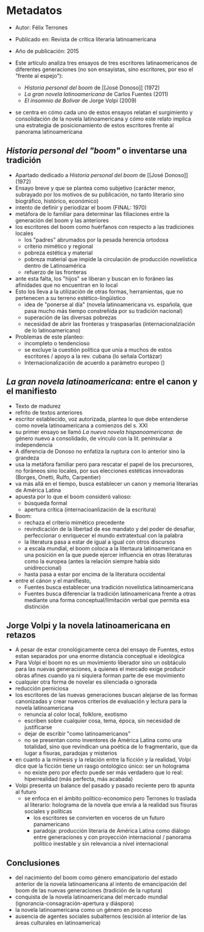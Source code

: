 # Metadatos
- Autor: Félix Terrones
- Publicado en: Revista de crítica literaria latinoamericana 
- Año de publicación: 2015

- Este artículo analiza tres ensayos de tres escritores latinaomericanos de diferentes generaciones (no son ensayistas, sino escritores, por eso el "frente al espejo"):
	- *Historia personal del boom* de [[José Donoso]] (1972)
	- *La gran novela latinoamericana* de Carlos Fuentes (2011)
	- *El insomnio de Bolívar* de Jorge Volpi (2009)
- se centra en cómo cada uno de estos ensayos relatan el surgimiento y consolidación de la novela latinoamericana y cómo este relato implica una estrategia de posicionamiento de estos escritores frente al panorama latinoamericana

## *Historia personal del "boom"* o inventarse una tradición 
- Apartado dedicado a *Historia personal del boom* de [[José Donoso]] (1972)
- Ensayo breve y que se plantea como subjetivo (carácter menor, subrayado por los motivos de su publicación, no tanto literario sino biográfico, histórico, económico)
- intento de definir y periodizar el boom (FINAL: 1970)
- metáfora de lo familiar para determinar las filiaciones entre la generación del boom y las anteriores
- los escritores del boom como huérfanos con respecto a las tradiciones locales
	- los "padres" abrumados por la pesada herencia ortodoxa 
	- criterio mimético y regional
	- pobreza estética y material
	- pobreza material que impide la circulación de producción novelística dentro de Latinoamérica
	- refuerzo de las fronteras
- ante esta falta, los "hijos" se liberan y buscan en lo foráneo las afinidades que no encuentran en lo local
- Esto los lleva a la utilización de otras formas, herramientas, que no pertenecen a su terreno estético-lingüístico
	-	idea de "ponerse al día" (novela latinoamericana vs. española, que pasa mucho más tiempo constreñida por su tradición nacional)
	-	superación de las diversas pobrezas
	-	necesidad de abrir las fronteras y traspasarlas (internacionalziación de lo latinoamericano)
- Problemas de este planteo:
	- incompleto o tendencioso
	- se excluye la cuestión política que unía a muchos de estos escritores / apoyo a la rev. cubana (lo señala Cortázar) 
	- Internacionalización de acuerdo a parámetro europeo ()

## *La gran novela latinoamericana*:  entre el canon y el manifiesto

- Texto de madurez
- refrito de textos anteriores
- escritor establecido, voz autorizada, plantea lo que debe entenderse como novela latinoamericana a comienzos del s. XXI
- su primer ensayo se llamó *La nueva novela hispanoamericana*: de género nuevo a consolidado, de vínculo con la lit. peninsular a independencia 
- A diferencia de Donoso no enfatiza la ruptura con lo anterior sino la grandeza
- usa la metáfora familiar pero para rescatar el papel de los precursores, no foráneos sino locales, por sus elecciones estéticas innovadoras (Borges, Onetti, Rulfo, Carpentier)
- va más allá en el tiempo, busca establecer un canon y memoria literarias de América Latina
- apuesta por lo que el boom consideró valioso:
	- búsqueda formal
	- apertura crítica (internacioanlización de la escritura)
- Boom:
	- rechaza el criterio mimético precedente
	- revindicación de la libertad de ese mandato y del poder de desafiar, perfeccionar o enriquecer el mundo extratextual con la palabra
	- la literatura pasa a estar de igual a igual con otros discursos
	- a escala mundial, el boom coloca a la litertaura latinoamericana en una posición en la que puede ejercer influencia en otras literaturas como la europea (antes la relación siempre había sido unidireccional)
	- hasta pasa a estar por encima de la literatura occidental
- entre el cánon y el manifiesto, 
	- Fuentes busca establecer una tradición novelística latinoamericana
	- Fuentes busca diferenciar la tradición latinoamericana frente a otras mediante una forma conceptual/limitación verbal que permita esa distinción

## Jorge Volpi y la novela latinoamericana en retazos

- A pesar de estar cronológicamente cerca del ensayo de Fuentes, estos estan separados por una enorme distancia conceptual e ideológica
- Para Volpi el boom no es un movimiento liberador sino un osbtáculo para las nuevas generaciones, a quienes el mercado exige producir obras afines cuando ya ni siquiera forman parte de ese movimiento
- cualquier otra forma de novelar es silenciada o ignorada
- reducción perniciosa
- los escritores de las nuevas generaciones buscan alejarse de las formas canonizadas y crear nuevos criterios de evaluación y lectura para la novela latinoamericana
	- renuncia al color local, folklore, exotismo
	- escriben sobre cualquier cosa, tema, época, sin necesidad de justificarse
	- dejar de escribir "como latinoamericanos"
	- no se presentan como inventores de América Latina como una totalidad, sino que revindican una poética de lo fragmentario, que da lugar a fisuras, paradojas y misterios
- en cuanto a la mímesis y la relación entre la ficción y la realidad, Volpi dice que la ficción tiene un rasgo ontológico único: ser un holograma
	- no existe pero por efecto puede ser más verdadero que lo real: hiperrealidad (más perfecta, más acabada)
- Volpi presenta un balance del pasado y pasado reciente pero tb apunta al futuro
	- se enfoca en el ámbito político-economico pero Terrones lo traslada al literario: holograma de la novela que envía a la realidad sus fisuras sociales y políticas
		- los escritores se convierten en voceros de un futuro panamericano
		- paradoja: producción literaria de América Latina como diálogo entre generaciones y con proyección internacional / panorama político inestable y sin relevancia a nivel internacional

## Conclusiones
- del nacimiento del boom como género emancipatorio del estado anterior de la novela latinoamericana al intento de emancipación del boom de las nuevas generaciones (tradición de la ruptura)
- conquista de la novela latinoamericana del mercado mundial (ignorancia-consagración-apertura y diáspora)
- la novela latinoamericana como un género en proceso
- ausencia de agentes sociales subalternos (escisión al interior de las áreas culturales en latinoamerica)
